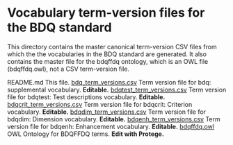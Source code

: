 # Vocabulary term-version files for the BDQ standard

This directory contains the master canonical term-version CSV files from which the the vocabularies in the BDQ standard are generated. It also contains the master file for the bdqffdq ontology, which is an OWL file (bdqffdq.owl), not a CSV term-version file.

README.md  This file.
[bdq_term_versions.csv](bdq_term_versions.csv) Term version file for bdq: supplemental vocabulary. **Editable.**
[bdqtest_term_versions.csv](bdqcore_term_versions.csv) Term version file for bdqtest: Test descriptions vocabulary. **Editable.**
[bdqcrit_term_versions.csv](bdqcrit_term_versions.csv) Term version file for bdqcrit: Criterion vocabulary. **Editable.**
[bdqdim_term_versions.csv](bdqdim_term_versions.csv) Term version file for bdqdim: Dimension vocabulary. **Editable.**
[bdqenh_term_versions.csv](bdqenh_term_versions.csv) Term version file for bdqenh: Enhancement vocabulary. **Editable.**
[bdqffdq.owl](bdqffdq.owl) OWL Ontology for BDQFFDQ terms. **Edit with Protege.**
